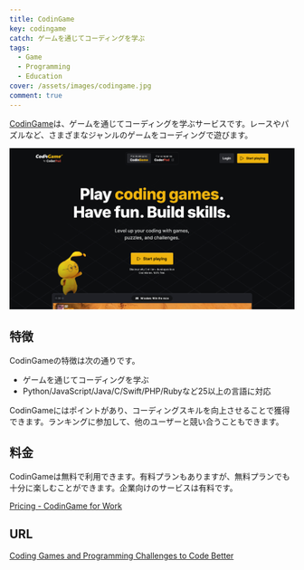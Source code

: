 ```yaml
---
title: CodinGame
key: codingame
catch: ゲームを通じてコーディングを学ぶ
tags:
  - Game
  - Programming
  - Education
cover: /assets/images/codingame.jpg
comment: true
---
```


[CodinGame](https://www.codingame.com/)は、ゲームを通じてコーディングを学ぶサービスです。レースやパズルなど、さまざまなジャンルのゲームをコーディングで遊びます。

[![CodinGameのWebサイト](/assets/images/codingame.jpg)](https://www.codingame.com/)

<!--more-->

## 特徴

CodinGameの特徴は次の通りです。

- ゲームを通じてコーディングを学ぶ
- Python/JavaScript/Java/C/Swift/PHP/Rubyなど25以上の言語に対応

CodinGameにはポイントがあり、コーディングスキルを向上させることで獲得できます。ランキングに参加して、他のユーザーと競い合うこともできます。

## 料金

CodinGameは無料で利用できます。有料プランもありますが、無料プランでも十分に楽しむことができます。企業向けのサービスは有料です。

[Pricing - CodinGame for Work](https://www.codingame.com/work/pricing/)

## URL

[Coding Games and Programming Challenges to Code Better](https://www.codingame.com/)

